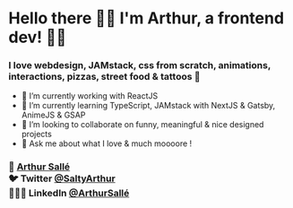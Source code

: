  

# Hello there 👋🏼 I'm Arthur, a frontend dev! 🤘🏼

### I love webdesign, JAMstack, css from scratch, animations, interactions, pizzas, street food & tattoos 🍕

- 🔭 I’m currently working with ReactJS
- 🌱 I’m currently learning TypeScript, JAMstack with NextJS & Gatsby, AnimeJS & GSAP
- 👯 I’m looking to collaborate on funny, meaningful & nice designed projects
- 💬 Ask me about what I love & much moooore !

### 🤪 [Arthur Sallé](https://arthur-salle.fr/) <br/> 🐦 Twitter [@SaltyArthur](https://twitter.com/SaltyArthur) <br/> 👨🏻‍💻 LinkedIn [@ArthurSallé](https://www.linkedin.com/in/arthur-sall%C3%A9/)
